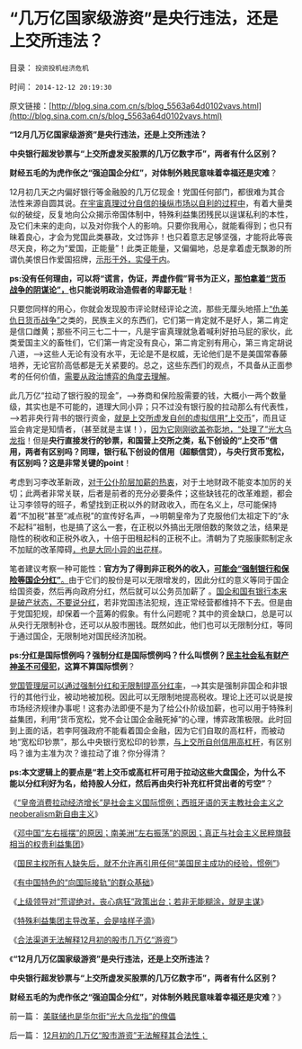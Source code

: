 # “几万亿国家级游资”是央行违法，还是上交所违法？

目录： `投资投机经济危机` 

时间： `2014-12-12 20:19:30` 

原文链接：[http://blog.sina.com.cn/s/blog_5563a64d0102vavs.html](http://blog.sina.com.cn/s/blog_5563a64d0102vavs.html)

**“12月几万亿国家级游资”是央行违法，还是上交所违法？**

**中央银行超发钞票与“上交所虚发买股票的几万亿数字币”，两者有什么区别？**

**财经五毛的为虎作伥之“强迫国企分红”，对体制外贱民意味着幸福还是灾难**？

12月初几天之内偏好银行等金融股的几万亿现金！党国任何部门，都很难为其合法性来源自圆其说。[在宇宙真理过分自信的操纵市场以自利的过程中](../../../2014/2/18/光大乌龙指“掀起它的盖头来”的一系列真相.md)，有着大量类似的破绽，反复地向公众揭示帝国体制中，特殊利益集团残民以逞谋私利的本性，及它们未来的走向，以及对你我个人的影响。只要你我用心，就能看得到；也只有昧着良心，才会为党国此类暴政，文过饰非！也只着意志足够坚强，才能将此等丧尽天良，称之为“爱国，正能量”！此类正能量，又偏偏地，总是拿着虚无飘渺的所谓仇美恨日作爱国招牌，[示形于外，实侵于内](../../../2009/6/15/制造中外文明冲突的国内利益链.md)。

**ps:没有任何理由，可以将“谎言，伪证，弄虚作假”背书为正义，[那怕拿着“货币战争的阴谋论”，](../../../2008/10/20/民族主义阴谋论不受欢迎.md)也只能说明政治造假者的卑鄙无耻**！

只要您同样的用心，你就会发现股市评论财经评论之流，那些无厘头地搭上[“仇美仇日货币战争”](../../../2009/6/13/仇美的货币战争！没有任何民族能在恐慌中生存！.md)之类的，民族主义的东西们，它们第一肯定就不是好人，第二肯定是信口雌黄；那些不问三七二十一，凡是宇宙真理就急着喊利好拍马屁的家伙，此类爱国主义的畜牲们，它们第一肯定没有良心，第二肯定别有用心，第三肯定胡说八道，——>这些人无论有没有水平，无论是不是权威，无论他们是不是美国常春藤培养，无论官阶高低都是无关紧要的。总之，这些东西们的观点，不具备从正面参考的任何价值，[需要从政治博弈的角度去理解](../../../2009/7/16/自我标榜的最爱国成了左派特权通行证.md)。

此几万亿“拉动了银行股的现金”，——>券商和保险股需要的钱，大概小一两个数量级，其实也是不可能的，道理大同小异；只不过没有银行股的拉动那么有代表性，——>若非央行背书的银行资金，[就是上交所虚发自创的虚拟信用“上交币](../../../2014/3/14/为什么证监会要救市，和死不断气的“机构化”？.md)”，而且证监会肯定是知情者，（甚至就是主谋！），[因为它刚刚欲盖弥彰地，“处理了”光大乌龙指](../../../2014/3/11/巴菲特的暴利，索罗斯的利润，光大乌龙指的作弊.md)！但是**央行直接发行的钞票，和国营上交所之类，私下创设的“上交币”信用，两者有区别吗？同理，银行私下创设的信用（超额信贷），与央行货币宽松，有区别吗？这是非常关键的point**！

考虑到习李改革新政，[对于公仆阶层加薪的热衷](../../../2014/11/21/国民收入定理适用复苏时期，也适合于萧条下降时期.md)，对于土地财政不能变本加厉的关切；此两者非常关联，后者是前者的充分必要条件；这些缺钱花的改革难题，都会让习李领导的班子，希望找到正税以外的财政收入，而在名义上，尽可能保持着“不加税”甚至“减点税”的宣传好名声，——>明朝皇帝为了克服他们太祖定下的“永不起科”祖制，也是搞了这么一套，在正税以外搞出无限倍数的聚敛之法，结果是隐性的税收和正税外收入，十倍于田租起科的正税不止。清朝为了克服康熙制定永不加赋的改革障碍[，也是大同小异的出花样](../../../2013/12/7/明朝皇帝对国家和财税的影响，如万历皇帝.md)。

笔者建议考察一种可能性：**官方为了得到非正税外的收入，**[**可能会“强制银行和保险等国企分红”**。](../../../2013/11/20/强制分红＝民企死掉；国企强制分红＝永远垄断；及苏联模式.md)由于它们的股份是可以无限增发的，因此分红的意义等同于国企给国资委，然后再向政府分红，然后就可以公务员加薪了
。[国企和国有银行本来是破产状态，不要说分红](../../../2013/5/30/从中国银行业骗贷的潜规则，深入理解优先股的葫芦.md)，若非党国违法犯规，连正常经营都维持不下去。但是由于党国犯规，却保着一个蓝筹的假象。有什么问题呢？其中的资金缺口，总是可以从央行无限制补仓，还可以从股市圈钱。既然如此，他们也可以无限制分红，等同于通过国企，无限制地对国民经济加税。

**ps:分红是国际惯例吗？强制分红是国际惯例吗？什么叫惯例？[民主社会私有财产神圣不可侵犯](../../../2013/5/1/左棍就是意图侵犯人权和私有财产的人.md)，这算不算国际惯例**？

[党国管理层可以通过强制分红和无限制提高分红率](../../../2013/4/17/凯恩斯主义偷换的内需，强制分红的愚暴贱民.md)，——>其实是强制非国企和非银行的其他行业，被动地被加税。因此可以无限制地提高税收。理论上还可以说是按市场经济规律办事呢！这套办法即便不是为了给公仆阶级加薪，也可以用于特殊利益集团，利用“货币宽松，党不会让国企金融死掉”的心理，博弈政策极限。此时回到上面的话，若李阿强政府不能看着国企金融，因为它们自取的高杠杆，而被动地“宽松印钞票”，那么中央银行宽松印的钞票，[与上交所自创信用高杠杆](../../../2014/3/19/上交所的融券无限透支，几乎没有风险.md)，有区别吗？谁为主准为次？谁拉动了谁？你分得清？

**ps:本文逻辑上的要点是“若上交币或高杠杆可用于拉动这些大盘国企，为什么不能以分红利好为名，给持股人分红，然后再由央行补充杠杆贷出者的亏空”**？

《[“皇帝消费拉动经济增长”是社会主义国际惯例；西班牙语的天主教社会主义之neoberalism新自由主义](../../../2014/12/5/“皇帝消费拉动经济增长”是社会主义的国际惯例.md)》

《[邓中国“左右摇摆”的原因；南美洲“左右振荡”的原因；真正与社会主义民粹旗鼓相当的权贵利益集团](../../../2014/12/6/何种逻辑条件令“政府拉动经济增长”成为暴政？.md)》

《[国民主权所有人缺失后，就不允许再引用任何“美国民主成功的经验，惯例”](../../../2014/12/7/国民主权原理被忽略，国民主权所有人缺失，及其国际惯例.md)》

《[有中国特色的“向国际接轨”的群众基础](../../../2014/12/8/有中国特色的“向国际接轨”的群众基础.md)》

《[上级领导对“荒谬绝对，丧心病狂”政策出台；若非无能糊涂，就是主谋](../../../2014/12/9/中国政策面最大特色是不透明；.md)》

《[特殊利益集团主导改革，会是啥样子滴](../../../2014/12/10/特殊利益集团主导改革，会是啥样子滴？.md)》

《[合法渠道无法解释12月初的股市几万亿“游资”](../../../2014/12/11/12月初的几万亿“股市游资”无法解释其合法性；.md)》

《**“12月几万亿国家级游资”是央行违法，还是上交所违法？**

**中央银行超发钞票与“上交所虚发买股票的几万亿数字币”，两者有什么区别？**

**财经五毛的为虎作伥之“强迫国企分红”，对体制外贱民意味着幸福还是灾难**？》

前一篇： [美联储也是华尔街“光大乌龙指”的傀儡](../../../2014/12/13/美联储也是华尔街“光大乌龙指”的傀儡.md)

后一篇： [12月初的几万亿“股市游资”无法解释其合法性；](../../../2014/12/11/12月初的几万亿“股市游资”无法解释其合法性；.md)

